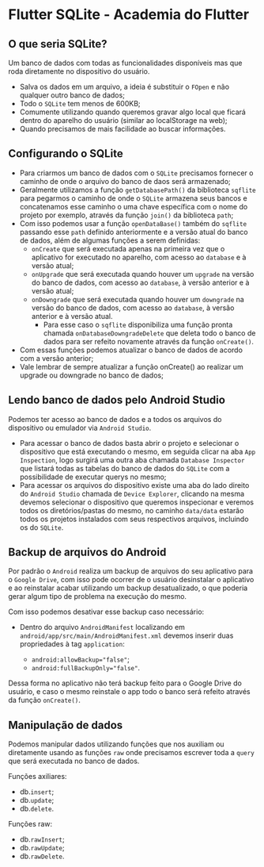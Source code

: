 # Flutter SQLite - Academia do Flutter

## O que seria SQLite?

Um banco de dados com todas as funcionalidades disponíveis mas que roda diretamente no dispositivo do usuário.

- Salva os dados em um arquivo, a ideia é substituir o `FOpen` e não qualquer outro banco de dados;
- Todo o `SQLite` tem menos de 600KB;
- Comumente utilizando quando queremos gravar algo local que ficará dentro do aparelho do usuário (similar ao localStorage na web);
- Quando precisamos de mais facilidade ao buscar informações.

## Configurando o SQLite

- Para criarmos um banco de dados com o `SQLite` precisamos fornecer o caminho de onde o arquivo do banco de daos será armazenado;
- Geralmente utilizamos a função `getDatabasePath()` da biblioteca `sqflite` para pegarmos o caminho de onde o `SQLite` armazena seus bancos e concatenamos esse caminho o uma chave específica com o nome do projeto por exemplo, através da função `join()` da biblioteca `path`;
- Com isso podemos usar a função `openDataBase()` também do `sqflite` passando esse `path` definido anteriormente e a versão atual do banco de dados, além de algumas funções a serem definidas:
  - `onCreate` que será executada apenas na primeira vez que o aplicativo for executado no aparelho, com acesso ao `database` e à versão atual;
  - `onUpgrade` que será executada quando houver um `upgrade` na versão do banco de dados, com acesso ao `database`, à versão anterior e à versão atual;
  - `onDowngrade` que será executada quando houver um `downgrade` na versão do banco de dados, com acesso ao `database`, à versão anterior e à versão atual.
    - Para esse caso o `sqflite` disponibiliza uma função pronta chamada `onDatabaseDowngradeDelete` que deleta todo o banco de dados para ser refeito novamente através da função `onCreate()`.
- Com essas funções podemos atualizar o banco de dados de acordo com a versão anterior;
- Vale lembrar de sempre atualizar a função onCreate() ao realizar um upgrade ou downgrade no banco de dados;

## Lendo banco de dados pelo Android Studio

Podemos ter acesso ao banco de dados e a todos os arquivos do dispositivo ou emulador via `Android Studio`.

- Para acessar o banco de dados basta abrir o projeto e selecionar o dispositivo que está executando o mesmo, em seguida clicar na aba `App Inspection`, logo surgirá uma outra aba chamada `Database Inspector` que listará todas as tabelas do banco de dados do `SQLite` com a possibilidade de executar querys no mesmo;
- Para acessar os arquivos do dispositivo existe uma aba do lado direito do `Android Studio` chamada de `Device Explorer`, clicando na mesma devemos selecionar o dispositivo que queremos inspecionar e veremos todos os diretórios/pastas do mesmo, no caminho `data/data` estarão todos os projetos instalados com seus respectivos arquivos, incluindo os do `SQLite`.

## Backup de arquivos do Android

Por padrão o `Android` realiza um backup de arquivos do seu aplicativo para o `Google Drive`, com isso pode ocorrer de o usuário desinstalar o aplicativo e ao reinstalar acabar utilizando um backup desatualizado, o que poderia gerar algum tipo de problema na execução do mesmo.

Com isso podemos desativar esse backup caso necessário:

- Dentro do arquivo `AndroidManifest` localizando em `android/app/src/main/AndroidManifest.xml` devemos inserir duas propriedades à tag `application`:

  - `android:allowBackup="false"`;
  - `android:fullBackupOnly="false"`.

Dessa forma no aplicativo não terá backup feito para o Google Drive do usuário, e caso o mesmo reinstale o app todo o banco será refeito através da função `onCreate()`.

## Manipulação de dados

Podemos manipular dados utilizando funções que nos auxiliam ou diretamente usando as funções `raw` onde precisamos escrever toda a `query` que será executada no banco de dados.

Funções axiliares:

- db.`insert`;
- db.`update`;
- db.`delete`.

Funções raw:

- db.`rawInsert`;
- db.`rawUpdate`;
- db.`rawDelete`.
